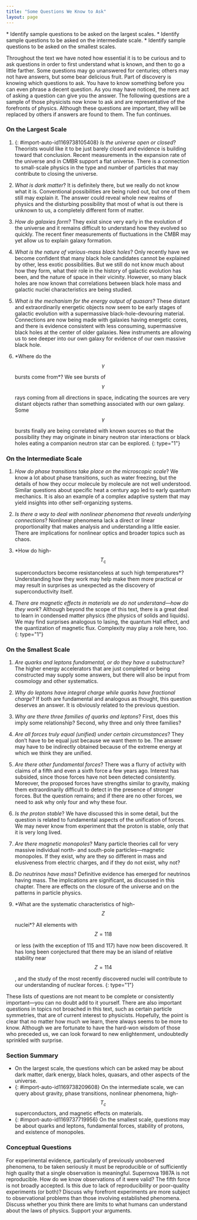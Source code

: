 ```yaml
---
title: "Some Questions We Know to Ask"
layout: page
---
```



<div class="abstract" markdown="1">
* Identify sample questions to be asked on the largest scales.
* Identify sample questions to be asked on the intermediate scale.
* Identify sample questions to be asked on the smallest scales.
</div>

Throughout the text we have noted how essential it is to be curious and to ask questions in order to first understand what is known, and then to go a little farther. Some questions may go unanswered for centuries; others may not have answers, but some bear delicious fruit. Part of discovery is knowing which questions to ask. You have to know something before you can even phrase a decent question. As you may have noticed, the mere act of asking a question can give you the answer. The following questions are a sample of those physicists now know to ask and are representative of the forefronts of physics. Although these questions are important, they will be replaced by others if answers are found to them. The fun continues.

### On the Largest Scale

1.  {: #import-auto-id1169738105408} *Is the universe open or closed*? Theorists would like it to be just barely closed and evidence is building toward that conclusion. Recent measurements in the expansion rate of the universe and in CMBR support a flat universe. There is a connection to small-scale physics in the type and number of particles that may contribute to closing the universe.
2.  *What is dark matter*? It is definitely there, but we really do not know what it is. Conventional possibilities are being ruled out, but one of them still may explain it. The answer could reveal whole new realms of physics and the disturbing possibility that most of what is out there is unknown to us, a completely different form of matter.
3.  *How do galaxies form*? They exist since very early in the evolution of the universe and it remains difficult to understand how they evolved so quickly. The recent finer measurements of fluctuations in the CMBR may yet allow us to explain galaxy formation.
4.  *What is the nature of various-mass black holes*? Only recently have we become confident that many black hole candidates cannot be explained by other, less exotic possibilities. But we still do not know much about how they form, what their role in the history of galactic evolution has been, and the nature of space in their vicinity. However, so many black holes are now known that correlations between black hole mass and galactic nuclei characteristics are being studied.
5.  *What is the mechanism for the energy output of quasars*? These distant and extraordinarily energetic objects now seem to be early stages of galactic evolution with a supermassive black-hole-devouring material. Connections are now being made with galaxies having energetic cores, and there is evidence consistent with less consuming, supermassive black holes at the center of older galaxies. New instruments are allowing us to see deeper into our own galaxy for evidence of our own massive black hole.
6.  *Where do the  $$\gamma  $$
    
     bursts come from*? We see bursts of
     $$\gamma  $$
    
    rays coming from all directions in space, indicating the sources are very distant objects rather than something associated with our own galaxy. Some
     $$\gamma  $$
    
    bursts finally are being correlated with known sources so that the possibility they may originate in binary neutron star interactions or black holes eating a companion neutron star can be explored.
{: type="1"}

### On the Intermediate Scale

1.  *How do phase transitions take place on the microscopic scale*? We know a lot about phase transitions, such as water freezing, but the details of how they occur molecule by molecule are not well understood. Similar questions about specific heat a century ago led to early quantum mechanics. It is also an example of a complex adaptive system that may yield insights into other self-organizing systems.
2.  *Is there a way to deal with nonlinear phenomena that reveals underlying connections*? Nonlinear phenomena lack a direct or linear proportionality that makes analysis and understanding a little easier. There are implications for nonlinear optics and broader topics such as chaos.
3.  *How do high-  $${T}_{\text{c}} $$
    
     superconductors become resistanceless at such high temperatures*? Understanding how they work may help make them more practical or may result in surprises as unexpected as the discovery of superconductivity itself.
4.  *There are magnetic effects in materials we do not understand—how do they work*? Although beyond the scope of this text, there is a great deal to learn in condensed matter physics (the physics of solids and liquids). We may find surprises analogous to lasing, the quantum Hall effect, and the quantization of magnetic flux. Complexity may play a role here, too.
{: type="1"}

### On the Smallest Scale

1.  *Are quarks and leptons fundamental, or do they have a substructure*? The higher energy accelerators that are just completed or being constructed may supply some answers, but there will also be input from cosmology and other systematics.
2.  *Why do leptons have integral charge while quarks have fractional charge*? If both are fundamental and analogous as thought, this question deserves an answer. It is obviously related to the previous question.
3.  *Why are there three families of quarks and leptons*? First, does this imply some relationship? Second, why three and only three families?
4.  *Are all forces truly equal (unified) under certain circumstances*? They don’t have to be equal just because we want them to be. The answer may have to be indirectly obtained because of the extreme energy at which we think they are unified.
5.  *Are there other fundamental forces*? There was a flurry of activity with claims of a fifth and even a sixth force a few years ago. Interest has subsided, since those forces have not been detected consistently. Moreover, the proposed forces have strengths similar to gravity, making them extraordinarily difficult to detect in the presence of stronger forces. But the question remains; and if there are no other forces, we need to ask why only four and why these four.
6.  *Is the proton stable*? We have discussed this in some detail, but the question is related to fundamental aspects of the unification of forces. We may never know from experiment that the proton is stable, only that it is very long lived.
7.  *Are there magnetic monopoles*? Many particle theories call for very massive individual north- and south-pole particles—magnetic monopoles. If they exist, why are they so different in mass and elusiveness from electric charges, and if they do not exist, why not?
8.  *Do neutrinos have mass*? Definitive evidence has emerged for neutrinos having mass. The implications are significant, as discussed in this chapter. There are effects on the closure of the universe and on the patterns in particle physics.
9.  *What are the systematic characteristics of high-  $$Z $$
    
     nuclei*? All elements with
     $$Z=118 $$
    
    or less (with the exception of 115 and 117) have now been discovered. It has long been conjectured that there may be an island of relative stability near
     $$Z=114 $$
    
    , and the study of the most recently discovered nuclei will contribute to our understanding of nuclear forces.
{: type="1"}

These lists of questions are not meant to be complete or consistently important—you can no doubt add to it yourself. There are also important questions in topics not broached in this text, such as certain particle symmetries, that are of current interest to physicists. Hopefully, the point is clear that no matter how much we learn, there always seems to be more to know. Although we are fortunate to have the hard-won wisdom of those who preceded us, we can look forward to new enlightenment, undoubtedly sprinkled with surprise.

### Section Summary

* On the largest scale, the questions which can be asked may be about dark matter, dark energy, black holes, quasars, and other aspects of the universe.
* {: #import-auto-id1169738209608} On the intermediate scale, we can query about gravity, phase transitions, nonlinear phenomena, high-
   $${T}_{c} $$ superconductors, and magnetic effects on materials.
* {: #import-auto-id1169737719956} On the smallest scale, questions may be about quarks and leptons, fundamental forces, stability of protons, and existence of monopoles.

### Conceptual Questions

<div class="exercise" data-element-type="conceptual-questions">
<div class="problem" markdown="1">
For experimental evidence, particularly of previously unobserved phenomena, to be taken seriously it must be reproducible or of sufficiently high quality that a single observation is meaningful. Supernova 1987A is not reproducible. How do we know observations of it were valid? The fifth force is not broadly accepted. Is this due to lack of reproducibility or poor-quality experiments (or both)? Discuss why forefront experiments are more subject to observational problems than those involving established phenomena.

</div>
</div>

<div class="exercise" data-element-type="conceptual-questions">
<div class="problem" markdown="1">
Discuss whether you think there are limits to what humans can understand about the laws of physics. Support your arguments.

</div>
</div>
